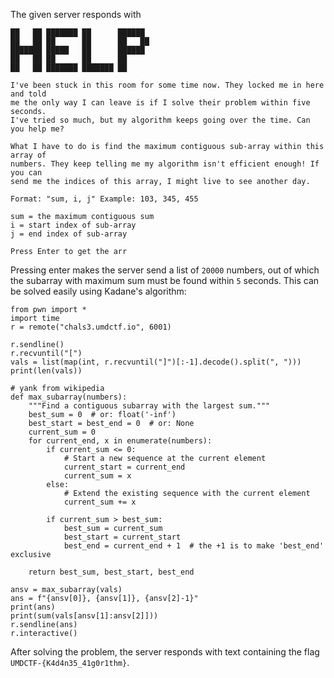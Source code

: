 The given server responds with

```
██   ██ ███████ ██      ██████  
██   ██ ██      ██      ██   ██  
███████ █████   ██      ██████   
██   ██ ██      ██      ██       
██   ██ ███████ ███████ ██       

I've been stuck in this room for some time now. They locked me in here and told
me the only way I can leave is if I solve their problem within five seconds. 
I've tried so much, but my algorithm keeps going over the time. Can you help me?

What I have to do is find the maximum contiguous sub-array within this array of 
numbers. They keep telling me my algorithm isn't efficient enough! If you can 
send me the indices of this array, I might live to see another day.

Format: "sum, i, j" Example: 103, 345, 455

sum = the maximum contiguous sum
i = start index of sub-array
j = end index of sub-array

Press Enter to get the arr
```

Pressing enter makes the server send a list of `20000` numbers, out of which the subarray with maximum sum must be found within `5` seconds. This can be solved easily using Kadane's algorithm:

```python3
from pwn import *
import time
r = remote("chals3.umdctf.io", 6001)

r.sendline()
r.recvuntil("[")
vals = list(map(int, r.recvuntil("]")[:-1].decode().split(", ")))
print(len(vals))

# yank from wikipedia
def max_subarray(numbers):
    """Find a contiguous subarray with the largest sum."""
    best_sum = 0  # or: float('-inf')
    best_start = best_end = 0  # or: None
    current_sum = 0
    for current_end, x in enumerate(numbers):
        if current_sum <= 0:
            # Start a new sequence at the current element
            current_start = current_end
            current_sum = x
        else:
            # Extend the existing sequence with the current element
            current_sum += x

        if current_sum > best_sum:
            best_sum = current_sum
            best_start = current_start
            best_end = current_end + 1  # the +1 is to make 'best_end' exclusive

    return best_sum, best_start, best_end

ansv = max_subarray(vals)
ans = f"{ansv[0]}, {ansv[1]}, {ansv[2]-1}"
print(ans)
print(sum(vals[ansv[1]:ansv[2]]))
r.sendline(ans)
r.interactive()
```

After solving the problem, the server responds with text containing the flag `UMDCTF-{K4d4n35_41g0r1thm}`.

